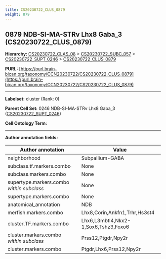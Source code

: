 ```yaml
---
title: CS20230722_CLUS_0879
weight: 879
---
```

## 0879 NDB-SI-MA-STRv Lhx8 Gaba_3 (CS20230722_CLUS_0879)
<b>Hierarchy: </b>
[CS20230722_CLAS_08](../CS20230722_CLAS_08) >
[CS20230722_SUBC_057](../CS20230722_SUBC_057) >
[CS20230722_SUPT_0246](../CS20230722_SUPT_0246) >
[CS20230722_CLUS_0879](../CS20230722_CLUS_0879)

**PURL:** [https://purl.brain-bican.org/taxonomy/CCN20230722/CS20230722_CLUS_0879](https://purl.brain-bican.org/taxonomy/CCN20230722/CS20230722_CLUS_0879)

---


**Labelset:** cluster (Rank: 0)

**Parent Cell Set:** 0246 NDB-SI-MA-STRv Lhx8 Gaba_3 ([CS20230722_SUPT_0246](../CS20230722_SUPT_0246))



**Cell Ontology Term:** 

[MARKER GENES.]: #


---

[TRANSFERRED ANNOTATIONS.]: #


[AUTHOR ANNOTATION FIELDS.]: #


**Author annotation fields:**

| Author annotation | Value |
|-------------------|-------|
|neighborhood|Subpallium-GABA|
|subclass.tf.markers.combo|None|
|subclass.markers.combo|None|
|supertype.markers.combo _within subclass_|None|
|supertype.markers.combo|None|
|anatomical_annotation|NDB|
|merfish.markers.combo|Lhx8,Corin,Ankfn1,Trhr,Hs3st4|
|cluster.TF.markers.combo|Lhx6,L3mbtl4,Nkx2-1,Sox6,Tshz3,Foxo6|
|cluster.markers.combo _within subclass_|Prss12,Ptgdr,Npy2r|
|cluster.markers.combo|Ptgdr,Lhx6,Prss12,Npy2r|
